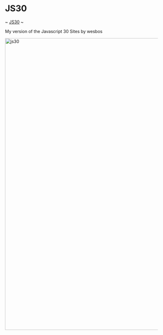 # JS30 

~ [JS30](https://dokinqs.github.io/JS30/) ~

My version of the Javascript 30 Sites by wesbos

<img width="960" alt="js30" src="https://user-images.githubusercontent.com/22225317/78915274-aa88ee00-7a59-11ea-8fac-c6b1acea1706.jpg">